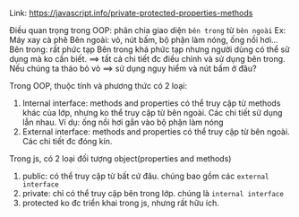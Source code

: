 Link: https://javascript.info/private-protected-properties-methods

Điều quan trọng trong OOP: phân chia giao diện `bên trong` từ `bên ngoài`
Ex: Máy xay cà phê
Bên ngoài: vỏ, nút bấm, bộ phận làm nóng, ống nồi hơi...
Bên trong: rất phức tạp
Bên trong khá phức tạp nhưng người dùng có thể sử dụng mà ko cần biết. ==> tất cả chi tiết đc điều chỉnh và sử dụng bên trong.
Nếu chúng ta tháo bỏ vỏ ==> sử dụng nguy hiểm và nút bấm ở đâu?

Trong OOP, thuộc tính và phương thức có 2 loại:

1. Internal interface: methods and properties có thể truy cập từ methods khác của lớp, nhưng ko thể truy cập từ bên ngoài. Các chi tiết sử dụng lẫn nhau.
   Ví dụ: ống nồi hơi gắn vào bộ phận làm nóng
2. External interface: methods and properties có thể truy cập từ bên ngoài. Các chi tiết đc đóng kín.

Trong js, có 2 loại đối tượng object(properties and methods)

1. public: có thể truy cập từ bất cứ đâu. chúng bao gồm các `external interface`
2. private: chỉ có thể truy cập bên trong lớp. chúng là `internal interface`
3. protected ko đc triển khai trong js, nhưng rất hữu ích.
